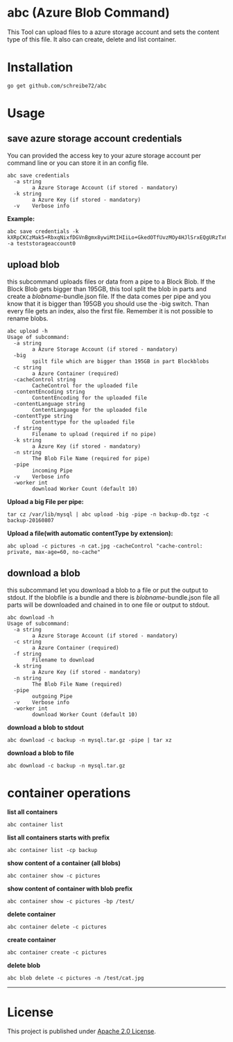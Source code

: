 # abc (Azure Blob Command)

This Tool can upload files to a azure storage account and sets the content type of this file. It also can create, delete and list container.


# Installation

    go get github.com/schreibe72/abc

# Usage

## save azure storage account credentials
You can provided the access key to your azure storage account per command line or you can store it in an config file.

```
abc save credentials
  -a string
    	a Azure Storage Account (if stored - mandatory)
  -k string
    	a Azure Key (if stored - mandatory)
  -v	Verbose info
```
**Example:**
```
abc save credentials -k kXRpCKCzMak5+RbxqNixfDGVnBgmx8ywiMtIHIiLo+GkedOTfUvzMOy4HJlSrxEQgURzTx654uoAzYmjTazvrQ== -a teststorageaccount0
```

## upload blob
this subcommand uploads files or data from a pipe to a Block Blob. If the Block Blob gets bigger than 195GB, this tool split the blob in parts and create a *blobname*-bundle.json file.
If the data comes per pipe and you know that it is bigger than 195GB you should use the -big switch. Than every file gets an index, also the first file. Remember it is not possible to rename blobs.

```
abc upload -h
Usage of subcommand:
  -a string
    	a Azure Storage Account (if stored - mandatory)
  -big
    	spilt file which are bigger than 195GB in part Blockblobs
  -c string
    	a Azure Container (required)
  -cacheControl string
    	CacheControl for the uploaded file
  -contentEncoding string
    	ContentEncoding for the uploaded file
  -contentLanguage string
    	ContentLanguage for the uploaded file
  -contentType string
    	Contenttype for the uploaded file
  -f string
    	Filename to upload (required if no pipe)
  -k string
    	a Azure Key (if stored - mandatory)
  -n string
    	The Blob File Name (required for pipe)
  -pipe
    	incoming Pipe
  -v	Verbose info
  -worker int
    	download Worker Count (default 10)
```

**Upload a big File per pipe:**
```
tar cz /var/lib/mysql | abc upload -big -pipe -n backup-db.tgz -c backup-20160807
```

**Upload a file(with automatic contentType by extension):**
```
abc upload -c pictures -n cat.jpg -cacheControl "cache-control: private, max-age=60, no-cache"
```

## download a blob

this subcommand let you download a blob to a file or put the output to stdout. If the blobfile is a bundle and there is  *blobname*-bundle.json file all parts will be downloaded and chained in to one file or output to stdout.

```
abc download -h
Usage of subcommand:
  -a string
    	a Azure Storage Account (if stored - mandatory)
  -c string
    	a Azure Container (required)
  -f string
    	Filename to download
  -k string
    	a Azure Key (if stored - mandatory)
  -n string
    	The Blob File Name (required)
  -pipe
    	outgoing Pipe
  -v	Verbose info
  -worker int
    	download Worker Count (default 10)
```

**download a blob to stdout**
```
abc download -c backup -n mysql.tar.gz -pipe | tar xz

```

**download a blob to file**
```
abc download -c backup -n mysql.tar.gz
```

# container operations

**list all containers**
```
abc container list
```
**list all containers starts with prefix**
```
abc container list -cp backup
```
**show content of a container (all blobs)**
```
abc container show -c pictures
```
**show content of container with blob prefix**
```
abc container show -c pictures -bp /test/
```
**delete container**
```
abc container delete -c pictures
```
**create container**
```
abc container create -c pictures
```
**delete blob**
```
abc blob delete -c pictures -n /test/cat.jpg
```

-----
# License

This project is published under [Apache 2.0 License](LICENSE).
